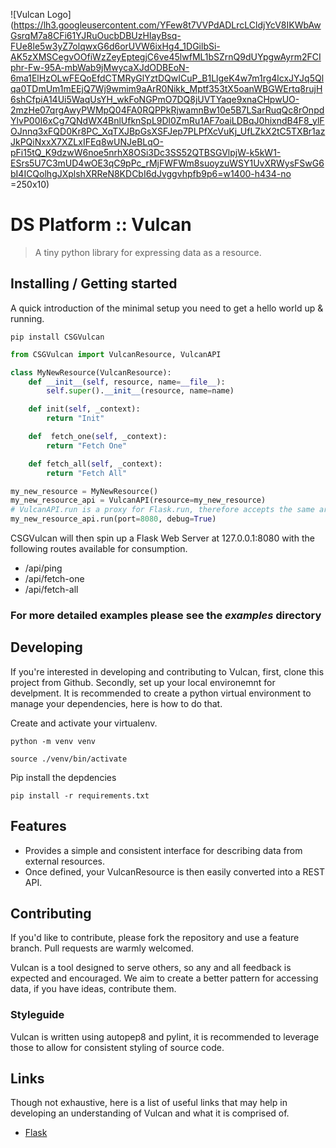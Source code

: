![Vulcan Logo](https://lh3.googleusercontent.com/YFew8t7VVPdADLrcLCldjYcV8IKWbAwGsrqM7a8CFi61YJRuOucbDBUzHIayBsq-FUe8le5w3yZ7olqwxG6d6orUVW6ixHg4_1DGilbSi-AK5zXMSCegvOOfiWzZeyEptegjC6ve45lwfML1bSZrnQ9dUYpgwAyrm2FCIphr-Fw-95A-mbWab9jMwycaXJdODBEoN-6ma1ElHzOLwFEQoEfdCTMRyGlYztDQwICuP_B1LlgeK4w7m1rg4lcxJYJq5Qlqa0TDmUm1mEEjQ7Wj9wmim9aArR0Nikk_Mptf353tX5oanWBGWErtq8rujH6shCfpiA14Ui5WaqUsYH_wkFoNGPmO7DQ8jUVTYaqe9xnaCHpwUO-2mzHe07qrgAwyPWMpQ04FA0RQPPkRjwamnBw10e5B7LSarRuqQc8rOnpdYlvP00I6xCg7QNdWX4BnlUfknSpL9Dl0ZmRu1AF7oaiLDBqJ0hixndB4F8_ylFOJnnq3xFQD0Kr8PC_XqTXJBpGsXSFJep7PLPfXcVuKj_UfLZkX2tC5TXBr1azJkPQiNxxX7XZLxIFEq8wUNJeBLqO-pFi15tQ_K9dzwW6noe5nrhX8OSi3Dc3SS52QTBSGVlpjW-k5kW1-ESrs5U7C3mUD4wOE3qC9pPc_rMjFWFWm8suoyzuWSY1UvXRWysFSwG6bI4ICQolhgJXplshXRReN8KDCbI6dJvggvhpfb9p6=w1400-h434-no =250x10)

# DS Platform :: Vulcan

> A tiny python library for expressing data as a resource.

## Installing / Getting started

A quick introduction of the minimal setup you need to get a hello world up &
running.

```shell
pip install CSGVulcan
```

```python
from CSGVulcan import VulcanResource, VulcanAPI

class MyNewResource(VulcanResource):
    def __init__(self, resource, name=__file__):
        self.super().__init__(resource, name=name)

    def init(self, _context):
        return "Init"

    def  fetch_one(self, _context):
        return "Fetch One"

    def fetch_all(self, _context):
        return "Fetch All"

my_new_resource = MyNewResource()
my_new_resource_api = VulcanAPI(resource=my_new_resource)
# VulcanAPI.run is a proxy for Flask.run, therefore accepts the same arguments
my_new_resource_api.run(port=8080, debug=True)
```

CSGVulcan will then spin up a Flask Web Server at 127.0.0.1:8080
with the following routes available for consumption.

- /api/ping
- /api/fetch-one
- /api/fetch-all

### For more detailed examples please see the _examples_ directory

## Developing

If you're interested in developing and contributing to Vulcan, first, clone this project
from Github. Secondly, set up your local environemnt for develpment. It is recommended to
create a python virtual environment to manage your dependencies, here is how to do
that.

Create and activate your virtualenv.

```shell
python -m venv venv
```

```shell
source ./venv/bin/activate
```

Pip install the depdencies

```shell
pip install -r requirements.txt
```

## Features

- Provides a simple and consistent interface for describing data from external resources.
- Once defined, your VulcanResource is then easily converted into a REST API.

## Contributing

If you'd like to contribute, please fork the repository and use a feature
branch. Pull requests are warmly welcomed.

Vulcan is a tool designed to serve others, so any and all feedback is expected and
encouraged. We aim to create a better pattern for accessing data, if you have ideas, contribute them.

### Styleguide

Vulcan is written using autopep8 and pylint, it is recommended to leverage those to allow
for consistent styling of source code.

## Links

Though not exhaustive, here is a list of useful links that may help in developing an understanding of Vulcan and what it is comprised of.

- [Flask](http://flask.pocoo.org/)
